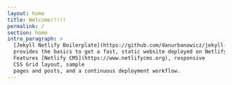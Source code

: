 ```yaml
---
layout: home
title: Welcome!!!!!
permalink: /
section: home
intro_paragraph: >
  [Jekyll Netlify Boilerplate](https://github.com/danurbanowicz/jekyll-netlify-boilerplate)
  provides the basics to get a fast, static website deployed on Netlify.
  Features [Netlify CMS](https://www.netlifycms.org), responsive
  CSS Grid layout, sample
  pages and posts, and a continuous deployment workflow.
---
```

